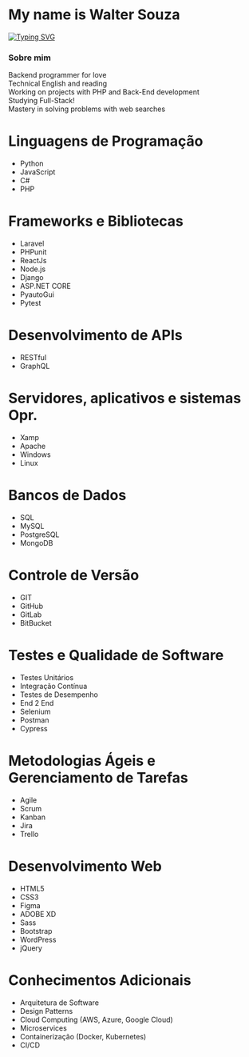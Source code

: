 # My name is Walter Souza

[![Typing SVG](https://readme-typing-svg.demolab.com?font=San+fransisco&pause=1000&color=F7310D&random=false&width=435&lines=I'm+a+backend+programmer)](https://git.io/typing-svg)

### Sobre mim
Backend programmer for love <br>
Technical English and reading <br>
Working on projects with PHP and Back-End development <br>
Studying Full-Stack! <br>
Mastery in solving problems with web searches <br>

# Linguagens de Programação               
- Python                                     
- JavaScript                                                                      
- C#                                 
- PHP
  
 # Frameworks e Bibliotecas
- Laravel
- PHPunit
- ReactJs
- Node.js
- Django
- ASP.NET CORE
- PyautoGui
- Pytest

# Desenvolvimento de APIs
- RESTful
- GraphQL

# Servidores, aplicativos e sistemas Opr.                                          
- Xamp
- Apache
- Windows
- Linux
  
# Bancos de Dados
- SQL
- MySQL
- PostgreSQL
- MongoDB

# Controle de Versão
- GIT
- GitHub
- GitLab
- BitBucket

# Testes e Qualidade de Software
- Testes Unitários
- Integração Contínua
- Testes de Desempenho
- End 2 End
- Selenium
- Postman
- Cypress

# Metodologias Ágeis e Gerenciamento de Tarefas
- Agile
- Scrum
- Kanban
- Jira
- Trello

# Desenvolvimento Web
- HTML5
- CSS3
- Figma
- ADOBE XD
- Sass
- Bootstrap
- WordPress
- jQuery

# Conhecimentos Adicionais
- Arquitetura de Software
- Design Patterns
- Cloud Computing (AWS, Azure, Google Cloud)
- Microservices
- Containerização (Docker, Kubernetes)
- CI/CD
